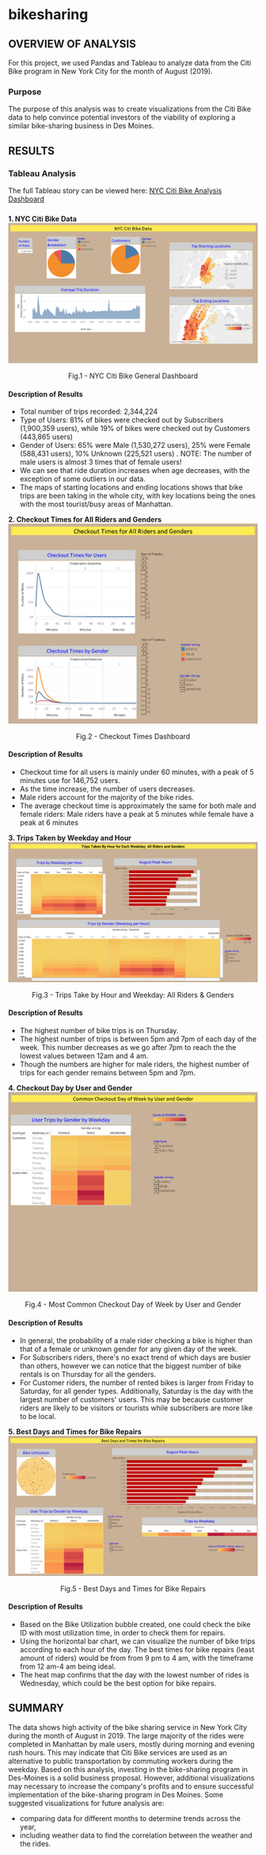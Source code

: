 # bikesharing

## OVERVIEW OF ANALYSIS

For this project, we used Pandas and Tableau to analyze data from the Citi Bike program in New York City for the month of August (2019). 

### Purpose
The purpose of this analysis was to create visualizations from the Citi Bike data to help convince potential investors of the viability of exploring a similar bike-sharing business in Des Moines. 

## RESULTS
### Tableau Analysis
The full Tableau story can be viewed here: [NYC Citi Bike Analysis Dashboard](https://public.tableau.com/shared/KFYGZ36SG?:display_count=n&:origin=viz_share_link)

### 
**1. NYC Citi Bike Data**
![NYC_Citi_Bike_Dashboard_1](images/NYC_Citi_Bike_Dashboard_1.png)
<p align = "center">
Fig.1 - NYC Citi Bike General Dashboard
</p>

#### Description of Results
- Total number of trips recorded: 2,344,224 
- Type of Users: 81% of bikes were checked out by Subscribers (1,900,359 users), while 19% of bikes were checked out by Customers (443,865 users) 
- Gender of Users: 65% were Male (1,530,272 users), 25% were Female (588,431 users), 10% Unknown (225,521 users) . NOTE: The number of male users is almost 3 times that of female users!
- We can see that ride duration increases when age decreases, with the exception of some outliers in our data.
- The maps of starting locations and ending locations shows that bike trips are been taking in the whole city, with key locations being the ones with the most tourist/busy areas of Manhattan.


**2. Checkout Times for All Riders and Genders**
![NYC_Citi_Bike_Dashboard_2](images/NYC_Citi_Bike_Dashboard_2.png)
<p align = "center">
Fig.2 - Checkout Times Dashboard
</p>

#### Description of Results
- Checkout time for all users is mainly under 60 minutes, with a peak of 5 minutes use for 146,752 users. 
- As the time increase, the number of users decreases. 
- Male riders account for the majority of the bike rides. 
- The average checkout time is approximately the same for both male and female riders: Male riders have a peak at 5 minutes while female have a peak at 6 minutes


**3. Trips Taken by Weekday and Hour**
![NYC_Citi_Bike_Dashboard_3](images/NYC_Citi_Bike_Dashboard_3.png)
<p align = "center">
Fig.3 - Trips Take by Hour and Weekday: All Riders & Genders
</p>

#### Description of Results
- The highest number of bike trips is on Thursday.
- The highest number of trips is between 5pm and 7pm of each day of the week. This number decreases as we go after 7pm to reach the the lowest values between 12am and 4 am.
- Though the numbers are higher for male riders, the highest number of trips for each gender remains between 5pm and 7pm.

**4. Checkout Day by User and Gender**
![NYC_Citi_Bike_Dashboard_4](images/NYC_Citi_Bike_Dashboard_4.png)
<p align = "center">
Fig.4 - Most Common Checkout Day of Week by User and Gender
</p>

#### Description of Results
- In general, the probability of a male rider checking a bike is higher than that of a female or unknown gender for any given day of the week.
- For Subscribers riders, there's no exact trend of which days are busier than others, however we can notice that the biggest number of bike rentals is on Thursday for all the genders.
- For Customer riders, the number of rented bikes is larger from Friday to Saturday, for all gender types. Additionally, Saturday is the day with the largest number of customers' users. This may be because customer riders are likely to be visitors or tourists while subscribers are more like to be local.

**5. Best Days and Times for Bike Repairs**
![NYC_Citi_Bike_Dashboard_5](images/NYC_Citi_Bike_Dashboard_5.png)
<p align = "center">
Fig.5 - Best Days and Times for Bike Repairs
</p>

#### Description of Results
- Based on the Bike Utilization bubble created, one could check the bike ID with most utilization time, in order to check them for repairs.
- Using the horizontal bar chart, we can visualize the number of bike trips according to each hour of the day. The best times for bike repairs (least amount of riders) would be from from 9 pm to 4 am, with the timeframe from 12 am-4 am being ideal.
- The heat map confirms that the day with the lowest number of rides is Wednesday, which could be the best option for bike repairs. 

## SUMMARY
The data shows high activity of the bike sharing service in New York City during the month of August in 2019. The large majority of the rides were completed in Manhattan by male users, mostly during morning and evening rush hours. This may indicate that Citi Bike services are used as an alternative to public transportation by commuting workers during the weekday. Based on this analysis, investing in the bike-sharing program in Des-Moines is a solid business proposal. However, additional visualizations may necessary to increase the company's profits and to ensure successful implementation of the bike-sharing program in Des Moines. 
Some suggested visualizations for future analysis are:
- comparing data for different months to determine trends across the year,
- including weather data to find the correlation between the weather and the rides. 
